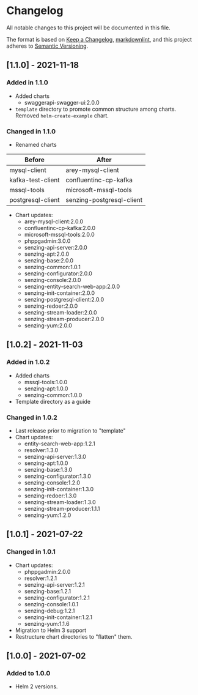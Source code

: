 # Changelog

All notable changes to this project will be documented in this file.

The format is based on [Keep a Changelog](https://keepachangelog.com/en/1.0.0/),
[markdownlint](https://dlaa.me/markdownlint/),
and this project adheres to [Semantic Versioning](https://semver.org/spec/v2.0.0.html).

## [1.1.0] - 2021-11-18

### Added in 1.1.0

- Added charts
  - swaggerapi-swagger-ui:2.0.0
- `template` directory to promote common structure among charts.
  Removed `helm-create-example` chart.

### Changed in 1.1.0

- Renamed charts

| Before            | After                     |
|-------------------|---------------------------|
| mysql-client      | arey-mysql-client         |
| kafka-test-client | confluentinc-cp-kafka     |
| mssql-tools       | microsoft-mssql-tools     |
| postgresql-client | senzing-postgresql-client |

- Chart updates:
  - arey-mysql-client:2.0.0
  - confluentinc-cp-kafka:2.0.0
  - microsoft-mssql-tools:2.0.0
  - phppgadmin:3.0.0
  - senzing-api-server:2.0.0
  - senzing-apt:2.0.0
  - senzing-base:2.0.0
  - senzing-common:1.0.1
  - senzing-configurator:2.0.0
  - senzing-console:2.0.0
  - senzing-entity-search-web-app:2.0.0
  - senzing-init-container:2.0.0
  - senzing-postgresql-client:2.0.0
  - senzing-redoer:2.0.0
  - senzing-stream-loader:2.0.0
  - senzing-stream-producer:2.0.0
  - senzing-yum:2.0.0

## [1.0.2] - 2021-11-03

### Added in 1.0.2

- Added charts
  - mssql-tools:1.0.0
  - senzing-apt:1.0.0
  - senzing-common:1.0.0
- Template directory as a guide

### Changed in 1.0.2

- Last release prior to migration to "template"
- Chart updates:
  - entity-search-web-app:1.2.1
  - resolver:1.3.0
  - senzing-api-server:1.3.0
  - senzing-apt:1.0.0
  - senzing-base:1.3.0
  - senzing-configurator:1.3.0
  - senzing-console:1.2.0
  - senzing-init-container:1.3.0
  - senzing-redoer:1.3.0
  - senzing-stream-loader:1.3.0
  - senzing-stream-producer:1.1.1
  - senzing-yum:1.2.0

## [1.0.1] - 2021-07-22

### Changed in 1.0.1

- Chart updates:
  - phppgadmin:2.0.0
  - resolver:1.2.1
  - senzing-api-server:1.2.1
  - senzing-base:1.2.1
  - senzing-configurator:1.2.1
  - senzing-console:1.0.1
  - senzing-debug:1.2.1
  - senzing-init-container:1.2.1
  - senzing-yum:1.1.6
- Migration to Helm 3 support
- Restructure chart directories to "flatten" them.

## [1.0.0] - 2021-07-02

### Added to 1.0.0

- Helm 2 versions.
